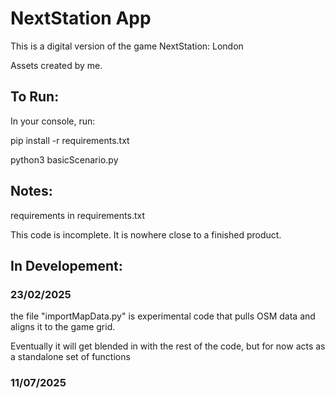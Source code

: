 # NextStation App
This is a digital version of the game NextStation: London

Assets created by me.

## To Run:

In your console, run:

pip install -r requirements.txt

python3 basicScenario.py


## Notes:
requirements in requirements.txt

This code is incomplete. It is nowhere close to a finished product.


## In Developement: 
### 23/02/2025

the file "importMapData.py" is experimental code that pulls OSM data and aligns it to the game grid.

Eventually it will get blended in with the rest of the code, but for now acts as a standalone set of functions

### 11/07/2025



